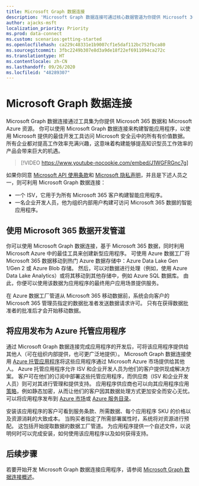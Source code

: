 ```yaml
---
title: Microsoft Graph 数据连接
description: 'Microsoft Graph 数据连接可通过核心数据管道为你提供 Microsoft 365 数据和 Microsoft Azure 资源。 你可以使用 Microsoft Graph 数据连接来构建智能应用程序，以使用 Microsoft 提供的最佳开发工具访问 Microsoft 安全云中的所有有价值数据。 所有企业都对提高工作效率充满兴趣，这意味着构建能够提高知识型员工作效率的产品会带来巨大的机遇。 '
author: ajacks-msft
localization_priority: Priority
ms.prod: data-connect
ms.custom: scenarios:getting-started
ms.openlocfilehash: ca229c48331e1b9007cf1e5daf112bc752fbca80
ms.sourcegitcommit: 3fbc2249b307e8d3a9de18f22ef6911094ca272c
ms.translationtype: HT
ms.contentlocale: zh-CN
ms.lasthandoff: 09/26/2020
ms.locfileid: "48289307"
---
```

# <a name="microsoft-graph-data-connect"></a>Microsoft Graph 数据连接

Microsoft Graph 数据连接通过工具集为你提供 Microsoft 365 数据和 Microsoft Azure 资源。 你可以使用 Microsoft Graph 数据连接来构建智能应用程序，以使用 Microsoft 提供的最佳开发工具访问 Microsoft 安全云中的所有有价值数据。 所有企业都对提高工作效率充满兴趣，这意味着构建能够提高知识型员工作效率的产品会带来巨大的机遇。

> [!VIDEO https://www.youtube-nocookie.com/embed/J1WGFRGnc7g]

如果你同意 [Microsoft API 使用条款](/legal/microsoft-apis/terms-of-use?context=/graph/context)和 [Microsoft 隐私声明](https://go.microsoft.com/fwlink/p/?LinkId=123161)，并且是下述人员之一，则可利用 Microsoft Graph 数据连接：

- 一个 ISV，它用于为所有 Microsoft 365 客户构建智能应用程序。
- 一名企业开发人员，他为组织内部用户构建可访问 Microsoft 365 数据的智能应用程序。

## <a name="develop-a-pipeline-with-microsoft-365-data"></a>使用 Microsoft 365 数据开发管道
你可以使用 Microsoft Graph 数据连接，基于 Microsoft 365 数据，同时利用 Microsoft Azure 中的最佳工具来创建新型应用程序。 可使用 Azure 数据工厂将 Microsoft 365 数据移动到热门 Azure 数据存储中：Azure Data Lake Gen 1/Gen 2 或 Azure Blob 存储。 然后，可以对数据进行处理（例如，使用 Azure Data Lake Analytics）或将其移动到其他存储中，例如 Azure SQL 数据库。 由此，你便可以使用该数据为应用程序的最终用户应用场景提供服务。

在 Azure 数据工厂管道从 Microsoft 365 移动数据前，系统会向客户的 Microsoft 365 管理员指定的数据批准者发送数据请求许可。 只有在获得数据批准者的批准后才会开始移动数据。

## <a name="publish-your-app-as-an-azure-managed-application"></a>将应用发布为 Azure 托管应用程序
通过 Microsoft Graph 数据连接完成应用程序的开发后，可将该应用程序提供给其他人（可在组织内部提供，也可更广泛地提供）。 Microsoft Graph 数据连接使用 [Azure 托管应用程序](/azure/managed-applications/overview)将这些应用程序通过 Microsoft Azure 市场提供给其他人。 Azure 托管应用程序允许 ISV 和企业开发人员为他们的客户提供现成解决方案。 客户可在他们的订阅中部署这些托管应用程序，而供应商（ISV 和企业开发人员）则可对其进行管理和提供支持。 应用程序供应商也可以向其应用程序应用[策略](/azure/managed-applications/overview#azure-policy)，例如静态加密，从而让他们的客户因其数据处理方式更加安全而安心无忧。 可以将应用程序发布到 [Azure 市场](/azure/managed-applications/publish-marketplace-app)或 [Azure 服务目录](/azure/managed-applications/publish-service-catalog-app)。

安装该应用程序的客户可看到服务条款、所需数据、每个应用程序 SKU 的价格以及资源消耗的大致成本。 当购买者指定了所需部署属性时，系统将对资源进行预配。 这包括开始提取数据的数据工厂管道。 为应用程序提供一个自述文件，以说明何时可以完成安装，如何使用该应用程序以及如何获得支持。

## <a name="next-steps"></a>后续步骤
若要开始开发 Microsoft Graph 数据连接应用程序，请参阅 [Microsoft Graph 数据连接概述](data-connect-concept-overview.md)。